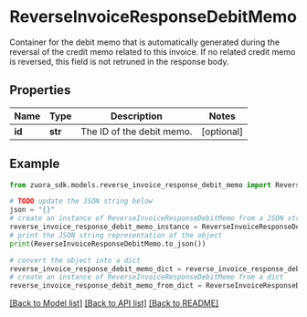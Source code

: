 # ReverseInvoiceResponseDebitMemo

Container for the debit memo that is automatically generated during the reversal of the credit memo related to this invoice. If no related credit memo is reversed, this field is not retruned in the response body.

## Properties

Name | Type | Description | Notes
------------ | ------------- | ------------- | -------------
**id** | **str** | The ID of the debit memo. | [optional] 

## Example

```python
from zuora_sdk.models.reverse_invoice_response_debit_memo import ReverseInvoiceResponseDebitMemo

# TODO update the JSON string below
json = "{}"
# create an instance of ReverseInvoiceResponseDebitMemo from a JSON string
reverse_invoice_response_debit_memo_instance = ReverseInvoiceResponseDebitMemo.from_json(json)
# print the JSON string representation of the object
print(ReverseInvoiceResponseDebitMemo.to_json())

# convert the object into a dict
reverse_invoice_response_debit_memo_dict = reverse_invoice_response_debit_memo_instance.to_dict()
# create an instance of ReverseInvoiceResponseDebitMemo from a dict
reverse_invoice_response_debit_memo_from_dict = ReverseInvoiceResponseDebitMemo.from_dict(reverse_invoice_response_debit_memo_dict)
```
[[Back to Model list]](../README.md#documentation-for-models) [[Back to API list]](../README.md#documentation-for-api-endpoints) [[Back to README]](../README.md)


